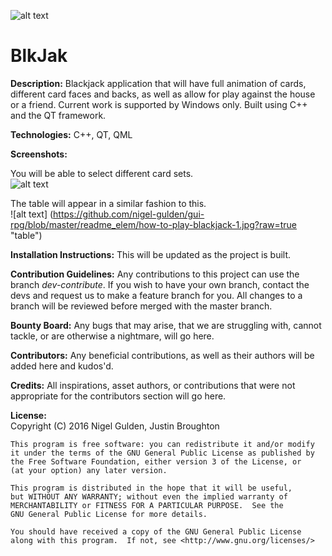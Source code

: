 ![alt text](https://github.com/nigel-gulden/gui-rpg/blob/master/readme_elem/Logo.png?raw=true "Logo")
# BlkJak

**Description:** Blackjack application that will have full animation of cards, different card faces and backs, as well as allow for play against the house or a friend. Current work is supported by Windows only. Built using C++ and the QT framework.

**Technologies:** C++, QT, QML

**Screenshots:**

You will be able to select different card sets.<br>
![alt text](https://github.com/nigel-gulden/gui-rpg/blob/master/readme_elem/Untitled-1.png?raw=true "Select a card")

The table will appear in a similar fashion to this.<br>
![alt text] (https://github.com/nigel-gulden/gui-rpg/blob/master/readme_elem/how-to-play-blackjack-1.jpg?raw=true "table")

**Installation Instructions:** This will be updated as the project is built.

**Contribution Guidelines:** Any contributions to this project can use the branch _dev-contribute_. If you wish to have your own branch, contact the devs and request us to make a feature branch for you. All changes to a branch will be reviewed before merged with the master branch.

**Bounty Board:** Any bugs that may arise, that we are struggling with, cannot tackle, or are otherwise a nightmare, will go here. 

**Contributors:** Any beneficial contributions, as well as their authors will be added here and kudos'd.

**Credits:** All inspirations, asset authors, or contributions that were not appropriate for the contributors section will go here. 

**License:** <br>
Copyright (C) 2016  Nigel Gulden, Justin Broughton

    This program is free software: you can redistribute it and/or modify
    it under the terms of the GNU General Public License as published by
    the Free Software Foundation, either version 3 of the License, or
    (at your option) any later version.

    This program is distributed in the hope that it will be useful,
    but WITHOUT ANY WARRANTY; without even the implied warranty of
    MERCHANTABILITY or FITNESS FOR A PARTICULAR PURPOSE.  See the
    GNU General Public License for more details.

    You should have received a copy of the GNU General Public License
    along with this program.  If not, see <http://www.gnu.org/licenses/>
